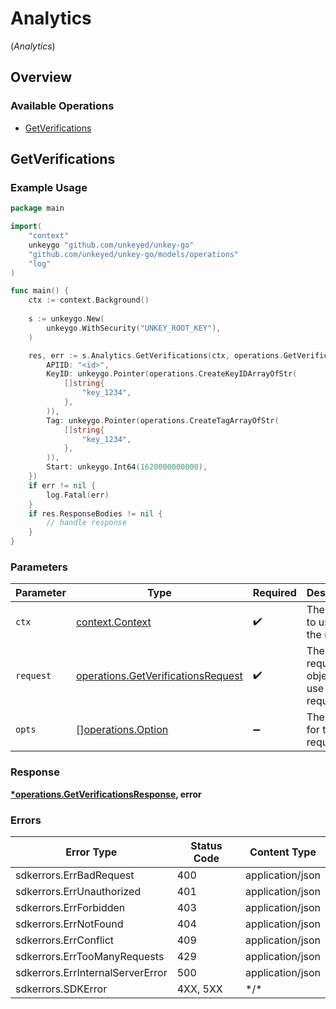 # Analytics
(*Analytics*)

## Overview

### Available Operations

* [GetVerifications](#getverifications)

## GetVerifications

### Example Usage

```go
package main

import(
	"context"
	unkeygo "github.com/unkeyed/unkey-go"
	"github.com/unkeyed/unkey-go/models/operations"
	"log"
)

func main() {
    ctx := context.Background()
    
    s := unkeygo.New(
        unkeygo.WithSecurity("UNKEY_ROOT_KEY"),
    )

    res, err := s.Analytics.GetVerifications(ctx, operations.GetVerificationsRequest{
        APIID: "<id>",
        KeyID: unkeygo.Pointer(operations.CreateKeyIDArrayOfStr(
            []string{
                "key_1234",
            },
        )),
        Tag: unkeygo.Pointer(operations.CreateTagArrayOfStr(
            []string{
                "key_1234",
            },
        )),
        Start: unkeygo.Int64(1620000000000),
    })
    if err != nil {
        log.Fatal(err)
    }
    if res.ResponseBodies != nil {
        // handle response
    }
}
```

### Parameters

| Parameter                                                                                | Type                                                                                     | Required                                                                                 | Description                                                                              |
| ---------------------------------------------------------------------------------------- | ---------------------------------------------------------------------------------------- | ---------------------------------------------------------------------------------------- | ---------------------------------------------------------------------------------------- |
| `ctx`                                                                                    | [context.Context](https://pkg.go.dev/context#Context)                                    | :heavy_check_mark:                                                                       | The context to use for the request.                                                      |
| `request`                                                                                | [operations.GetVerificationsRequest](../../models/operations/getverificationsrequest.md) | :heavy_check_mark:                                                                       | The request object to use for the request.                                               |
| `opts`                                                                                   | [][operations.Option](../../models/operations/option.md)                                 | :heavy_minus_sign:                                                                       | The options for this request.                                                            |

### Response

**[*operations.GetVerificationsResponse](../../models/operations/getverificationsresponse.md), error**

### Errors

| Error Type                       | Status Code                      | Content Type                     |
| -------------------------------- | -------------------------------- | -------------------------------- |
| sdkerrors.ErrBadRequest          | 400                              | application/json                 |
| sdkerrors.ErrUnauthorized        | 401                              | application/json                 |
| sdkerrors.ErrForbidden           | 403                              | application/json                 |
| sdkerrors.ErrNotFound            | 404                              | application/json                 |
| sdkerrors.ErrConflict            | 409                              | application/json                 |
| sdkerrors.ErrTooManyRequests     | 429                              | application/json                 |
| sdkerrors.ErrInternalServerError | 500                              | application/json                 |
| sdkerrors.SDKError               | 4XX, 5XX                         | \*/\*                            |
